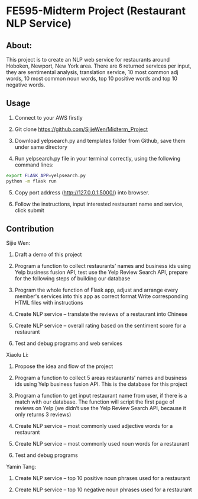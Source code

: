 # FE595-Midterm Project (Restaurant NLP Service)
## About:
This project is to create an NLP web service for restaurants around Hoboken, Newport, New York area. There are 6 returned services per input, they are sentimental analysis, translation service, 10 most common adj words, 10 most common noun words, top 10 positive words and top 10 negative words.
## Usage
1. Connect to your AWS firstly

2. Git clone https://github.com/SijieWen/Midterm_Project

3. Download yelpsearch.py and templates folder from Github, save them under same directory

4. Run yelpsearch.py file in your terminal correctly, using the following command lines:
```bash
export FLASK_APP=yelpsearch.py
python -m flask run
```

5. Copy port address (http://127.0.0.1:5000/) into browser.

6. Follow the instructions, input interested restaurant name and service, click submit

## Contribution
Sijie Wen:

1. Draft a demo of this project

2. Program a function to collect restaurants’ names and business ids using Yelp business fusion API, test use the Yelp Review Search API, prepare for the following steps of building our database 

3. Program the whole function of Flask app, adjust and arrange every member's services into this app as correct format
Write corresponding HTML files with instructions

4. Create NLP service – translate the reviews of a restaurant into Chinese

5. Create NLP service – overall rating based on the sentiment score for a restaurant

6. Test and debug programs and web services


Xiaolu Li:

1. Propose the idea and flow of the project

2. Program a function to collect 5 areas restaurants’ names and business ids using Yelp business fusion API. This is the database for this project 

3. Program a function to get input restaurant name from user, if there is a match with our database. The function will script the first page of reviews on Yelp (we didn’t use the Yelp Review Search API, because it only returns 3 reviews)

4. Create NLP service – most commonly used adjective words for a restaurant

5. Create NLP service – most commonly used noun words for a restaurant

6. Test and debug programs


Yamin Tang:

1. Create NLP service – top 10 positive noun phrases used for a restaurant

2. Create NLP service – top 10 negative noun phrases used for a restaurant
